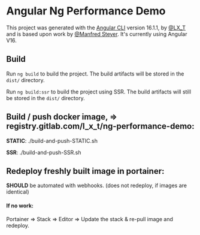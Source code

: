 # Angular Ng Performance Demo

This project was generated with the [Angular CLI](https://github.com/angular/angular-cli) version 16.1.1, by [@LX_T](https://twitter.com/LX_T) and is based upon work by [@Manfred Steyer](https://twitter.com/ManfredSteyer). It's currently using Angular V16.

## Build

Run `ng build` to build the project. The build artifacts will be stored in the `dist/` directory.

Run `ng build:ssr` to build the project using SSR. The build artifacts will still be stored in the `dist/` directory.

## Build / push docker image, => registry.gitlab.com/l_x_t/ng-performance-demo:

**STATIC**: ./build-and-push-STATIC.sh

**SSR**: ./build-and-push-SSR.sh

## Redeploy freshly built image in portainer:

**SHOULD** be automated with webhooks.
(does not redeploy, if images are identical)

#### If no work: ####
Portainer => Stack => Editor => Update the stack & re-pull image and redeploy. 
